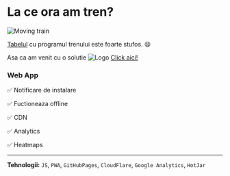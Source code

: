 # La ce ora am tren?

![Moving train](https://laceoraamtren.cf/image/train.gif "La ce oră am tren?")

[Tabelul](https://regiocalatori.ro/wp-content/uploads/2018/12/Brasov-Zarnesti.pdf) cu programul trenului este foarte stufos. :tired_face:

Asa ca am venit cu o solutie   ![Logo](https://laceoraamtren.cf/image/icon/favicon-16x16.png) [Click aici!](https://laceoraamtren.cf/)


### Web App ###

:white_check_mark: Notificare de instalare

:white_check_mark: Fuctioneaza offline

:white_check_mark: CDN

:white_check_mark: Analytics

:white_check_mark: Heatmaps

___

**Tehnologii:** `JS`, `PWA`, `GitHubPages`, `CloudFlare`, `Google Analytics`, `HotJar`
